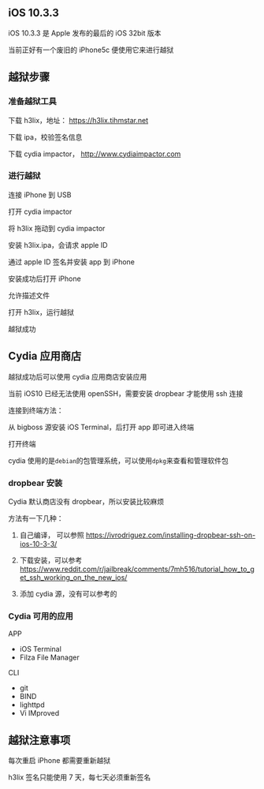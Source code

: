 ## iOS 10.3.3

iOS 10.3.3 是 Apple 发布的最后的 iOS 32bit 版本

当前正好有一个废旧的 iPhone5c 便使用它来进行越狱

## 越狱步骤

### 准备越狱工具

下载 h3lix，地址： https://h3lix.tihmstar.net

下载 ipa，校验签名信息

下载 cydia impactor， http://www.cydiaimpactor.com

### 进行越狱

连接 iPhone 到 USB

打开 cydia impactor

将 h3lix 拖动到 cydia impactor

安装 h3lix.ipa，会请求 apple ID

通过 apple ID 签名并安装 app 到 iPhone

安装成功后打开 iPhone

允许描述文件

打开 h3lix，运行越狱

越狱成功

## Cydia 应用商店

越狱成功后可以使用 cydia 应用商店安装应用

当前 iOS10 已经无法使用 openSSH，需要安装 dropbear 才能使用 ssh 连接

连接到终端方法：

从 bigboss 源安装 iOS Terminal，后打开 app 即可进入终端

打开终端

cydia 使用的是`debian`的包管理系统，可以使用`dpkg`来查看和管理软件包

### dropbear 安装

Cydia 默认商店没有 dropbear，所以安装比较麻烦

方法有一下几种：

1. 自己编译， 可以参照 https://ivrodriguez.com/installing-dropbear-ssh-on-ios-10-3-3/

2. 下载安装，可以参考 https://www.reddit.com/r/jailbreak/comments/7mh516/tutorial_how_to_get_ssh_working_on_the_new_ios/

3. 添加 cydia 源，没有可以参考的

### Cydia 可用的应用

APP

- iOS Terminal
- Filza File Manager

CLI

- git
- BIND
- lighttpd
- Vi IMproved

## 越狱注意事项

每次重启 iPhone 都需要重新越狱

h3lix 签名只能使用 7 天，每七天必须重新签名
